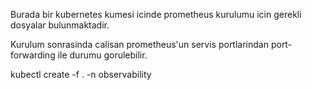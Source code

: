 Burada bir kubernetes kumesi icinde prometheus kurulumu icin gerekli dosyalar bulunmaktadir. 

Kurulum sonrasinda calisan prometheus'un servis portlarindan port-forwarding ile durumu gorulebilir.

kubectl create -f . -n observability